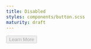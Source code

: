 ```yaml
---
title: Disabled
styles: components/button.scss
maturity: draft
---
```

<button class="cds-button cds-button--contained mdc-button mdc-button--raised" disabled>Learn More</button>
